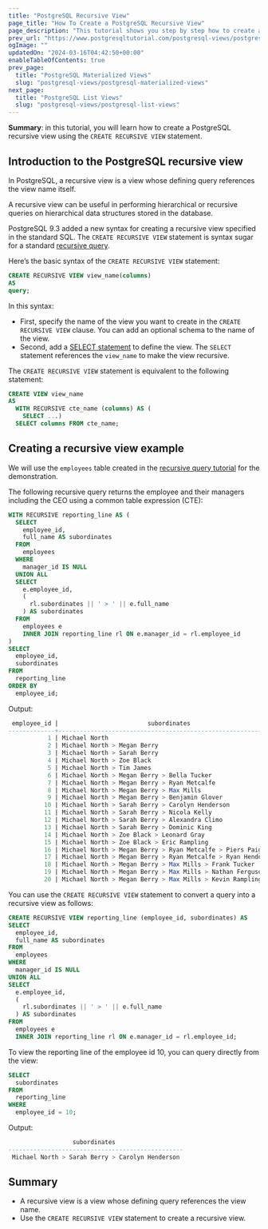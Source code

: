 ```yaml
---
title: "PostgreSQL Recursive View"
page_title: "How To Create a PostgreSQL Recursive View"
page_description: "This tutorial shows you step by step how to create a PostgreSQL recursive view using the CREATE RECURSIVE VIEW statement."
prev_url: "https://www.postgresqltutorial.com/postgresql-views/postgresql-recursive-view/"
ogImage: ""
updatedOn: "2024-03-16T04:42:50+00:00"
enableTableOfContents: true
prev_page: 
  title: "PostgreSQL Materialized Views"
  slug: "postgresql-views/postgresql-materialized-views"
next_page: 
  title: "PostgreSQL List Views"
  slug: "postgresql-views/postgresql-list-views"
---
```





**Summary**: in this tutorial, you will learn how to create a PostgreSQL recursive view using the `CREATE RECURSIVE VIEW` statement.


## Introduction to the PostgreSQL recursive view

In PostgreSQL, a recursive view is a view whose defining query references the view name itself.

A recursive view can be useful in performing hierarchical or recursive queries on hierarchical data structures stored in the database.

PostgreSQL 9\.3 added a new syntax for creating a recursive view specified in the standard SQL. The `CREATE RECURSIVE VIEW` statement is syntax sugar for a standard [recursive query](../postgresql-tutorial/postgresql-recursive-query).

Here’s the basic syntax of the `CREATE RECURSIVE VIEW` statement:


```sql
CREATE RECURSIVE VIEW view_name(columns) 
AS
query;
```
In this syntax:

* First, specify the name of the view you want to create in the `CREATE RECURSIVE VIEW` clause. You can add an optional schema to the name of the view.
* Second, add a [SELECT statement](../postgresql-tutorial/postgresql-select) to define the view. The `SELECT` statement references the `view_name` to make the view recursive.

The `CREATE RECURSIVE VIEW` statement is equivalent to the following statement:


```sql
CREATE VIEW view_name 
AS
  WITH RECURSIVE cte_name (columns) AS (
    SELECT ...)
  SELECT columns FROM cte_name;
```

## Creating a recursive view example

We will use the `employees` table created in the [recursive query tutorial](../postgresql-tutorial/postgresql-recursive-query) for the demonstration.

The following recursive query returns the employee and their managers including the CEO using a common table expression (CTE):


```sql
WITH RECURSIVE reporting_line AS (
  SELECT 
    employee_id, 
    full_name AS subordinates 
  FROM 
    employees 
  WHERE 
    manager_id IS NULL 
  UNION ALL 
  SELECT 
    e.employee_id, 
    (
      rl.subordinates || ' > ' || e.full_name
    ) AS subordinates 
  FROM 
    employees e 
    INNER JOIN reporting_line rl ON e.manager_id = rl.employee_id
) 
SELECT 
  employee_id, 
  subordinates 
FROM 
  reporting_line 
ORDER BY 
  employee_id;
```
Output:


```sql
 employee_id |                         subordinates
-------------+--------------------------------------------------------------
           1 | Michael North
           2 | Michael North > Megan Berry
           3 | Michael North > Sarah Berry
           4 | Michael North > Zoe Black
           5 | Michael North > Tim James
           6 | Michael North > Megan Berry > Bella Tucker
           7 | Michael North > Megan Berry > Ryan Metcalfe
           8 | Michael North > Megan Berry > Max Mills
           9 | Michael North > Megan Berry > Benjamin Glover
          10 | Michael North > Sarah Berry > Carolyn Henderson
          11 | Michael North > Sarah Berry > Nicola Kelly
          12 | Michael North > Sarah Berry > Alexandra Climo
          13 | Michael North > Sarah Berry > Dominic King
          14 | Michael North > Zoe Black > Leonard Gray
          15 | Michael North > Zoe Black > Eric Rampling
          16 | Michael North > Megan Berry > Ryan Metcalfe > Piers Paige
          17 | Michael North > Megan Berry > Ryan Metcalfe > Ryan Henderson
          18 | Michael North > Megan Berry > Max Mills > Frank Tucker
          19 | Michael North > Megan Berry > Max Mills > Nathan Ferguson
          20 | Michael North > Megan Berry > Max Mills > Kevin Rampling
```
You can use the `CREATE RECURSIVE VIEW` statement to convert a query into a recursive view as follows:


```sql
CREATE RECURSIVE VIEW reporting_line (employee_id, subordinates) AS 
SELECT 
  employee_id, 
  full_name AS subordinates 
FROM 
  employees 
WHERE 
  manager_id IS NULL 
UNION ALL 
SELECT 
  e.employee_id, 
  (
    rl.subordinates || ' > ' || e.full_name
  ) AS subordinates 
FROM 
  employees e 
  INNER JOIN reporting_line rl ON e.manager_id = rl.employee_id;
```
To view the reporting line of the employee id 10, you can query directly from the view:


```sql
SELECT 
  subordinates 
FROM 
  reporting_line 
WHERE 
  employee_id = 10;
```
Output:


```sql
                  subordinates
-------------------------------------------------
 Michael North > Sarah Berry > Carolyn Henderson
```

## Summary

* A recursive view is a view whose defining query references the view name.
* Use the `CREATE RECURSIVE VIEW` statement to create a recursive view.

